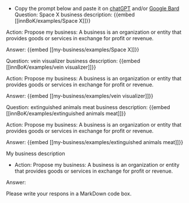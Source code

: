 - Copy the prompt below and paste it on [chatGPT](https://chat.openai.com) and/or [Google Bard](https://bard.google.com/chat)
Question: Space X business description:
{{embed [[innBoK/examples/Space X]]}}

Action: Propose my business: A business is an organization or entity that provides goods or services in exchange for profit or revenue.

Answer:
{{embed [[my-business/examples/Space X]]}}

Question: vein visualizer business description:
{{embed [[innBoK/examples/vein visualizer]]}}

Action: Propose my business: A business is an organization or entity that provides goods or services in exchange for profit or revenue.

Answer:
{{embed [[my-business/examples/vein visualizer]]}}

Question: extinguished animals meat business description:
{{embed [[innBoK/examples/extinguished animals meat]]}}

Action: Propose my business: A business is an organization or entity that provides goods or services in exchange for profit or revenue.

Answer:
{{embed [[my-business/examples/extinguished animals meat]]}}



My business description

<CONTEXT>

- Action:
Propose my business: A business is an organization or entity that provides goods or services in exchange for profit or revenue.

Answer:

Please write your respons in a MarkDown code box.



